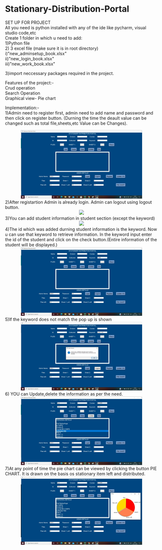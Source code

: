 # Stationary-Distribution-Portal
SET UP FOR PROJECT <br />
All you need is python installed with any of the ide like pycharm, visual studio code,etc<br />
Create 1 folder in which u need to add: <br />
1)Python file <br />
2) 3 excel file (make sure it is in root directory)<br />
   i)"new_adminsetup_book.xlsx"<br />
   ii)"new_login_book.xlsx"<br />
   iii)"new_work_book.xlsx"<br />
   
 3)import neccessary packages required in the project.  <br />
   
 Features of the project:-<br />
 Crud operation<br />
 Search Operation <br />
 Graphical view- Pie chart<br />
 
 Implementation:-<br />
 1)Admin need to register first, admin need to add name and password and then click on register button. (Durning the time the deault value can be changed such as total file,sheets,etc Value can be Changes).<br />
<div align="center">
    <img src="/images/Register.jpeg" width="400px"</img> 
</div>
 2)After registartion Admin is already login. Admin can logout using logout button.<br />
 <div align="center">
    <img src="/images/AdminLogin.jpeg" width="400px"</img> 
</div>
 3)You can add student information in student section (except the keyword) <br />
 <div align="center">
    <img src="/images/Add student information.jpeg" width="400px"</img> 
</div>
 4)The id which was added durning student information is the keyword. Now u can use that keyword to retrieve information. In the keyword input enter the id of the student and click on the check button.(Entire information of the student will be displayed.)<br />
  <div align="center">
    <img src="/images/Check using keyword (2).jpeg" width="400px"</img> 
</div>
5)If the keyword does not match the pop up is shown 
 <div align="center">
    <img src="/images/keyword does not match.jpeg" width="400px"</img> 
</div>
 6) YOU can Update,delete the information as per the need.<br />
  <div align="center">
    <img src="/images/Student information updated.jpeg" width="400px"</img> 
</div>
 7)At any point of time the pie chart can be viewed by clicking the button PIE CHART.
 It is drawn on the basis os stationary item left and distributed.
  <div align="center">
    <img src="/images/Final Output.jpeg" width="400px"</img> 
</div>
